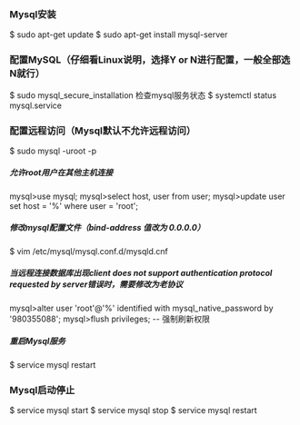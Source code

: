 ### Mysql安装
$ sudo apt-get update
$ sudo apt-get install mysql-server

### 配置MySQL（仔细看Linux说明，选择Y or N进行配置，一般全部选N就行）
$ sudo mysql_secure_installation
检查mysql服务状态
$ systemctl status mysql.service

### 配置远程访问（Mysql默认不允许远程访问）
$ sudo mysql -uroot -p
##### 允许root用户在其他主机连接
mysql>use mysql;
mysql>select host, user from user;
mysql>update user set host = '%' where user = 'root';
##### 修改mysql配置文件（bind-address 值改为 0.0.0.0）
$ vim /etc/mysql/mysql.conf.d/mysqld.cnf
##### 当远程连接数据库出现client does not support authentication protocol requested by server错误时，需要修改为老协议
mysql>alter user 'root'@'%' identified with mysql_native_password by '980355088';
mysql>flush privileges; -- 强制刷新权限
##### 重启Mysql服务
$ service mysql restart


### Mysql启动停止
$ service mysql start
$ service mysql stop
$ service mysql restart

